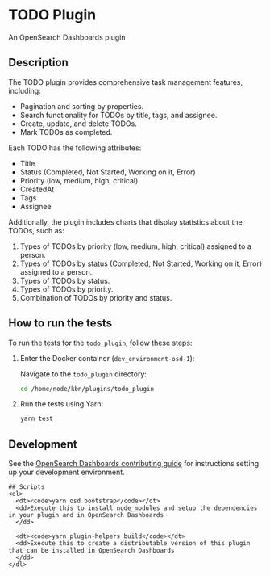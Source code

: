 # TODO Plugin

An OpenSearch Dashboards plugin

## Description

The TODO plugin provides comprehensive task management features, including:

- Pagination and sorting by properties.
- Search functionality for TODOs by title, tags, and assignee.
- Create, update, and delete TODOs.
- Mark TODOs as completed.

Each TODO has the following attributes:
- Title
- Status (Completed, Not Started, Working on it, Error)
- Priority (low, medium, high, critical)
- CreatedAt
- Tags
- Assignee

Additionally, the plugin includes charts that display statistics about the
TODOs, such as:

1. Types of TODOs by priority (low, medium, high, critical) assigned to a
   person.
2. Types of TODOs by status (Completed, Not Started, Working on it, Error)
   assigned to a person.
3. Types of TODOs by status.
4. Types of TODOs by priority.
5. Combination of TODOs by priority and status.

## How to run the tests

To run the tests for the `todo_plugin`, follow these steps:

1. Enter the Docker container (`dev_environment-osd-1`):

    Navigate to the `todo_plugin` directory:
    ```bash
    cd /home/node/kbn/plugins/todo_plugin
    ```

2. Run the tests using Yarn:
    ```bash
    yarn test
    ```

## Development

See the [OpenSearch Dashboards contributing
guide](https://github.com/opensearch-project/OpenSearch-Dashboards/blob/main/CONTRIBUTING.md)
for instructions setting up your development environment.

    ## Scripts
    <dl>
      <dt><code>yarn osd bootstrap</code></dt>
      <dd>Execute this to install node_modules and setup the dependencies in your plugin and in OpenSearch Dashboards
      </dd>

      <dt><code>yarn plugin-helpers build</code></dt>
      <dd>Execute this to create a distributable version of this plugin that can be installed in OpenSearch Dashboards
      </dd>
    </dl>
